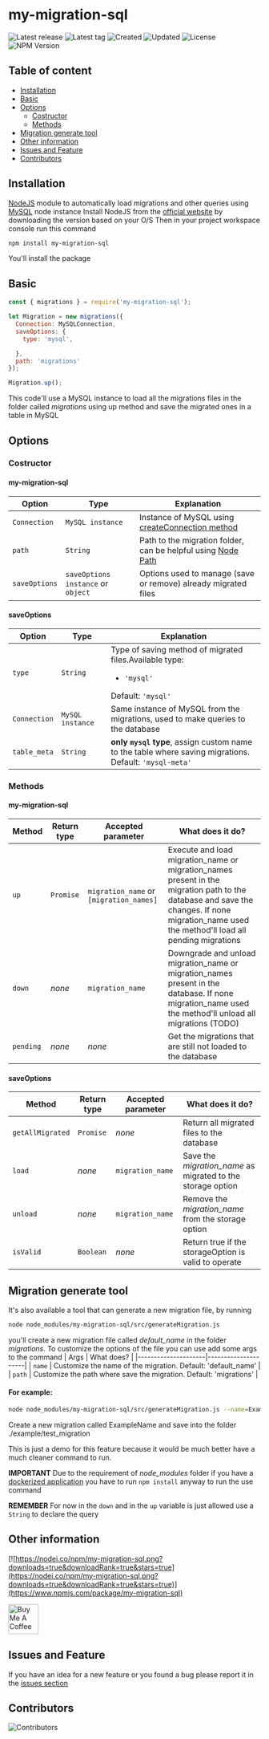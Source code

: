 # my-migration-sql

![Latest release](https://badgen.net/github/release/DenisFerrero/my-migration-sql)
![Latest tag](https://badgen.net/github/tag/DenisFerrero/my-migration-sql)
![Created](https://badges.pufler.dev/created/DenisFerrero/my-migration-sql)
![Updated](https://badges.pufler.dev/updated/DenisFerrero/my-migration-sql)
![License](https://badgen.net/github/license/DenisFerrero/my-migration-sql)
![NPM Version](https://badgen.net/npm/v/my-migration-sql)


## Table of content
- [Installation](#installation)
- [Basic](#basic)
- [Options](#options)
  - [Costructor](#costructor)
  - [Methods](#methods)
- [Migration generate tool](#migration-generate-tool)
- [Other information](#other-information)
- [Issues and Feature](#issues-and-feature)
- [Contributors](#contributors)


## Installation

[NodeJS](https://nodejs.org/) module to automatically load migrations and other queries using [MySQL](https://github.com/mysqljs/mysql) node instance
Install NodeJS from the [official website](https://nodejs.org/en/download/) by downloading the version based on your O/S
Then in your project workspace console run this command
```sh
npm install my-migration-sql
```
You'll install the package

## Basic
```js
const { migrations } = require('my-migration-sql');

let Migration = new migrations({
  Connection: MySQLConnection,
  saveOptions: {
    type: 'mysql',

  },
  path: 'migrations'
});

Migration.up();
```
This code'll use a MySQL instance to load all the migrations files in the folder called *migrations* using up method and save the migrated ones in a table in MySQL

## Options 
### Costructor
#### my-migration-sql

| Option                   | Type              | Explanation              |
|---------------------------|----------------------------|--------------------------|
| ``Connection``            | ``MySQL instance``             |Instance of MySQL using [createConnection method](https://github.com/mysqljs/mysql/blob/master/Readme.md#establishing-connections)|
| ``path``                  | ``String``                           |Path to the migration folder, can be helpful using [Node Path](https://www.npmjs.com/package/path)                          |
| ``saveOptions``               | ``saveOptions instance`` or ``object``|Options used to manage (save or remove) already migrated files|

#### saveOptions
| Option              | Type               | Explanation        |
|---------------------|--------------------|--------------------|
| ``type``            | ``String``         | Type of saving method of migrated files.Available type:<ul><li>``'mysql'``</li></ul>Default: ``'mysql'``|
| ``Connection``      | ``MySQL instance`` | Same instance of MySQL from the migrations, used to make queries to the database|
| ``table_meta``      | ``String``         | **only ``mysql`` type**, assign custom name to the table where saving migrations.<br>Default: ``'mysql-meta'``

### Methods
#### my-migration-sql
| Method      | Return type | Accepted parameter                          | What does it do?                                                                                                                                                                             |
|-------------|-------------|---------------------------------------------|----------------------------------------------------------------------------------------------------------------------------------------------------------------------------------------------|
| ``up``      | ``Promise`` | ``migration_name`` or ``[migration_names]`` | Execute and load migration_name or migration_names present in the migration path to the database and save the changes. If none migration_name used the method'll load all pending migrations  |
| ``down``    | *none*      | ``migration_name``                          | Downgrade and unload migration_name or migration_names present in the database. If none migration_name used the method'll unload all migrations (TODO)                                       |
| ``pending`` | *none*      | *none*                                      | Get the migrations that are still not loaded to the database                                                                                                                                 |

#### saveOptions
| Method               | Return type | Accepted parameter | What does it do?                                            |
|----------------------|-------------|--------------------|-------------------------------------------------------------|
| ``getAllMigrated``   | ``Promise`` | *none*             | Return all migrated files to the database                   |
| ``load``             | *none*      | ``migration_name``     | Save the *migration_name* as migrated to the storage option |
| ``unload``           | *none*      | ``migration_name``     | Remove the *migration_name* from the storage option         |
| ``isValid``          | ``Boolean`` | *none*             | Return true if the storageOption is valid to operate                 |

## Migration generate tool
It's also available a tool that can generate a new migration file, by running
```sh
node node_modules/my-migration-sql/src/generateMigration.js
```
you'll create a new migration file called *default_name* in the folder *migrations*.
To customize the options of the file you can use add some args to the command
| Args                | What does?          |
|---------------------|---------------------|
| ``name``            | Customize the name of the migration. Default: 'default_name' |
| ``path``            | Customize the path where save the migration. Default: 'migrations' |

#### For example:

```sh
node node_modules/my-migration-sql/src/generateMigration.js --name=ExampleName --path=./example/test_migration 
```

Create a new migration called ExampleName and save into the folder ./example/test_migration

This is just a demo for this feature because it would be much better have a much cleaner command to run.

**IMPORTANT** Due to the requirement of *node_modules* folder if you have a [dockerized application](https://www.docker.com/) you have to run
``` npm install ``` anyway to run the use command

**REMEMBER** For now in the ``down`` and in the ``up`` variable is just allowed use a `String` to declare the query

## Other information

[![https://nodei.co/npm/my-migration-sql.png?downloads=true&downloadRank=true&stars=true](https://nodei.co/npm/my-migration-sql.png?downloads=true&downloadRank=true&stars=true)](https://www.npmjs.com/package/my-migration-sql)

<a href="https://www.buymeacoffee.com/DenisFerrero" target="_blank"><img src="https://cdn.buymeacoffee.com/buttons/v2/default-yellow.png" alt="Buy Me A Coffee" height=60px ></a>

## Issues and Feature

If you have an idea for a new feature or you found a bug please report it in the [issues section](https://github.com/DenisFerrero/my-migration-sql/issues) 

## Contributors
![Contributors](https://contrib.rocks/image?repo=DenisFerrero/my-migration-sql)